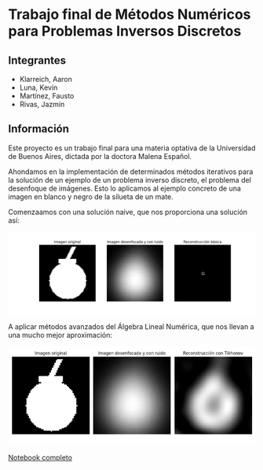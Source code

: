 # Trabajo final de Métodos Numéricos para Problemas Inversos Discretos

## Integrantes
* Klarreich, Aaron
* Luna, Kevin
* Martínez, Fausto
* Rivas, Jazmín

## Información
Este proyecto es un trabajo final para una materia optativa de la Universidad de Buenos Aires, dictada por la doctora Malena Español. 

Ahondamos en la implementación de determinados métodos iterativos para la solución de un ejemplo de un problema inverso discreto, el problema del desenfoque de imágenes.
Esto lo aplicamos al ejemplo concreto de una imagen en blanco y negro de la silueta de un mate.

Comenzaamos con una solución naive, que nos proporciona una solución así:

![Solución 1](https://github.com/faustomartinez/trabajo-problemas-inversos/blob/main/Imagenes/mate_basico.png)

A aplicar métodos avanzados del Álgebra Lineal Numérica, que nos llevan a una mucho mejor aproximación:

![Solución 2](https://github.com/faustomartinez/trabajo-problemas-inversos/blob/main/Imagenes/mate_tikh.png)

[Notebook completo](https://github.com/faustomartinez/trabajo-problemas-inversos/blob/main/codigo.ipynb)
